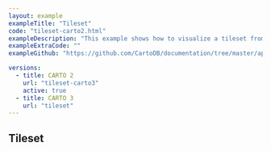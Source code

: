 ```yaml
---
layout: example
exampleTitle: "Tileset"
code: "tileset-carto2.html"
exampleDescription: "This example shows how to visualize a tileset from the CARTO platform with Mapbox GL JS."
exampleExtraCode: ""
exampleGithub: "https://github.com/CartoDB/documentation/tree/master/app/content/mapbox-gl-js/examples/tileset-carto2.html"

versions:
  - title: CARTO 2
    url: "tileset-carto3"
    active: true
  - title: CARTO 3
    url: "tileset"
---
```


## Tileset